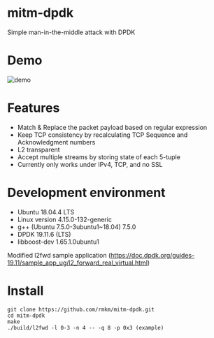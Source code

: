 # mitm-dpdk
Simple man-in-the-middle attack with DPDK

# Demo
![demo](https://github.com/rmkm/mitm-dpdk/wiki/images/demo.gif)

# Features
- Match & Replace the packet payload based on regular expression
- Keep TCP consistency by recalculating TCP Sequence and Acknowledgment numbers
- L2 transparent
- Accept multiple streams by storing state of each 5-tuple
- Currently only works under IPv4, TCP, and no SSL

# Development environment
- Ubuntu 18.04.4 LTS
- Linux version 4.15.0-132-generic
- g++ (Ubuntu 7.5.0-3ubuntu1~18.04) 7.5.0
- DPDK 19.11.6 (LTS)
- libboost-dev 1.65.1.0ubuntu1

Modified l2fwd sample application (https://doc.dpdk.org/guides-19.11/sample_app_ug/l2_forward_real_virtual.html)

# Install
```
git clone https://github.com/rmkm/mitm-dpdk.git
cd mitm-dpdk
make
./build/l2fwd -l 0-3 -n 4 -- -q 8 -p 0x3 (example)
```
